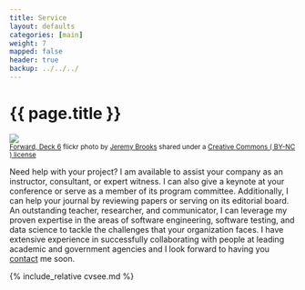 ```yaml
---
title: Service
layout: defaults
categories: [main]
weight: 7
mapped: false
header: true
backup: ../../../
---
```


# {{ page.title }}

<a title="Forward, Deck 6" href="https://flickr.com/photos/jeremybrooks/3944094295"><img class="img-responsive-tight" src="https://farm3.static.flickr.com/2457/3944094295_833175fc98_z.jpg" /></a><br /><small><a title="Forward, Deck 6" href="https://flickr.com/photos/jeremybrooks/3944094295">Forward, Deck 6</a> flickr photo  by <a href="https://flickr.com/people/jeremybrooks">Jeremy Brooks</a> shared under a <a href="https://creativecommons.org/licenses/by-nc/2.0/">Creative Commons ( BY-NC ) license</a> </small>

Need help with your project? I am available to assist your company as an
instructor, consultant, or expert witness. I can also give a keynote at your
conference or serve as a member of its program committee. Additionally, I can
help your journal by reviewing papers or serving on its editorial board. An
outstanding teacher, researcher, and communicator, I can leverage my proven
expertise in the areas of software engineering, software testing, and data
science to tackle the challenges that your organization faces. I have extensive
experience in successfully collaborating with people at leading academic and
government agencies and I look forward to having you
[contact]({{site.baseurl}}/contact/) me soon.

{% include_relative cvsee.md %}
